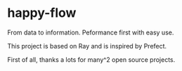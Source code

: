 # happy-flow
From data to information. Peformance first with easy use.

This project is based on Ray and is inspired by Prefect.

First of all, thanks a lots for many^2 open source projects.
